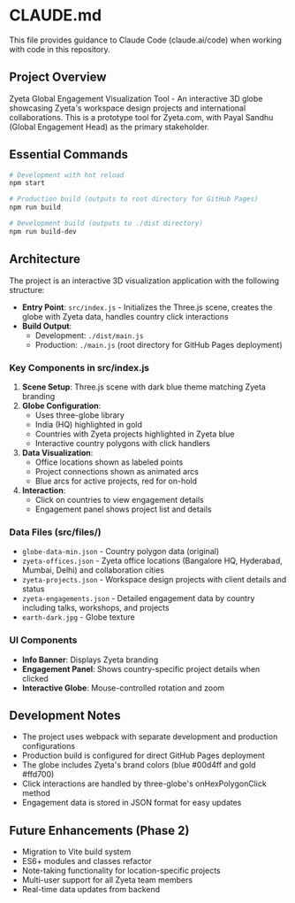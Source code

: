 # CLAUDE.md

This file provides guidance to Claude Code (claude.ai/code) when working with code in this repository.

## Project Overview

Zyeta Global Engagement Visualization Tool - An interactive 3D globe showcasing Zyeta's workspace design projects and international collaborations. This is a prototype tool for Zyeta.com, with Payal Sandhu (Global Engagement Head) as the primary stakeholder.

## Essential Commands

```bash
# Development with hot reload
npm start

# Production build (outputs to root directory for GitHub Pages)
npm run build

# Development build (outputs to ./dist directory)
npm run build-dev
```

## Architecture

The project is an interactive 3D visualization application with the following structure:

- **Entry Point**: `src/index.js` - Initializes the Three.js scene, creates the globe with Zyeta data, handles country click interactions
- **Build Output**: 
  - Development: `./dist/main.js`
  - Production: `./main.js` (root directory for GitHub Pages deployment)

### Key Components in src/index.js

1. **Scene Setup**: Three.js scene with dark blue theme matching Zyeta branding
2. **Globe Configuration**: 
   - Uses three-globe library
   - India (HQ) highlighted in gold
   - Countries with Zyeta projects highlighted in Zyeta blue
   - Interactive country polygons with click handlers
3. **Data Visualization**:
   - Office locations shown as labeled points
   - Project connections shown as animated arcs
   - Blue arcs for active projects, red for on-hold
4. **Interaction**: 
   - Click on countries to view engagement details
   - Engagement panel shows project list and details

### Data Files (src/files/)

- `globe-data-min.json` - Country polygon data (original)
- `zyeta-offices.json` - Zyeta office locations (Bangalore HQ, Hyderabad, Mumbai, Delhi) and collaboration cities
- `zyeta-projects.json` - Workspace design projects with client details and status
- `zyeta-engagements.json` - Detailed engagement data by country including talks, workshops, and projects
- `earth-dark.jpg` - Globe texture

### UI Components

- **Info Banner**: Displays Zyeta branding
- **Engagement Panel**: Shows country-specific project details when clicked
- **Interactive Globe**: Mouse-controlled rotation and zoom

## Development Notes

- The project uses webpack with separate development and production configurations
- Production build is configured for direct GitHub Pages deployment
- The globe includes Zyeta's brand colors (blue #00d4ff and gold #ffd700)
- Click interactions are handled by three-globe's onHexPolygonClick method
- Engagement data is stored in JSON format for easy updates

## Future Enhancements (Phase 2)

- Migration to Vite build system
- ES6+ modules and classes refactor
- Note-taking functionality for location-specific projects
- Multi-user support for all Zyeta team members
- Real-time data updates from backend